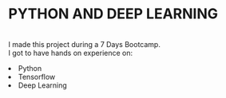 # PYTHON AND DEEP LEARNING
<br>I made this project during a 7 Days Bootcamp.
<br>I got to have hands on experience on:
<li>Python
<li>Tensorflow
<li>Deep Learning
